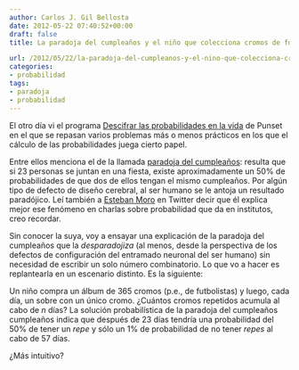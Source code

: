 ```yaml
---
author: Carlos J. Gil Bellosta
date: 2012-05-22 07:40:52+00:00
draft: false
title: La paradoja del cumpleaños y el niño que colecciona cromos de futbolistas

url: /2012/05/22/la-paradoja-del-cumpleanos-y-el-nino-que-colecciona-cromos-de-futbolistas/
categories:
- probabilidad
tags:
- paradoja
- probabilidad
---
```


El otro día vi el programa [Descifrar las probabilidades en la vida](http://www.redesparalaciencia.com/7252/redes/redes-125-descifrar-las-probabilidades-e-la-vida) de Punset en el que se repasan varios problemas más o menos prácticos en los que el cálculo de las probabilidades juega cierto papel.

Entre ellos menciona el de la llamada [paradoja del cumpleaños](http://es.wikipedia.org/wiki/Paradoja_del_cumplea%C3%B1os): resulta que si 23 personas se juntan en una fiesta, existe aproximadamente un 50% de probabilidades de que dos de ellos tengan el mismo cumpleaños. Por algún tipo de defecto de diseño cerebral, al ser humano se le antoja un resultado paradójico. Leí también a [Esteban Moro](https://twitter.com/#!/estebanmoro) en Twitter decir que él explica mejor ese fenómeno en charlas sobre probabilidad que da en institutos, creo recordar.

Sin conocer la suya, voy a ensayar una explicación de la paradoja del cumpleaños que la _desparadojiza_ (al menos, desde la perspectiva de los defectos de configuración del entramado neuronal del ser humano) sin necesidad de escribir un solo número combinatorio. Lo que vo a hacer es replantearla en un escenario distinto. Es la siguiente:

Un niño compra un álbum de 365 cromos (p.e., de futbolistas) y luego, cada día, un sobre con un único cromo. ¿Cuántos cromos repetidos acumula al cabo de _n_ días? La solución probabilística de la paradoja del cumpleaños cumpleaños indica que después de 23 días tendría una probabilidad del 50% de tener un _repe_ y sólo un 1% de probabilidad de no tener _repes_ al cabo de 57 días.

¿Más intuitivo?
